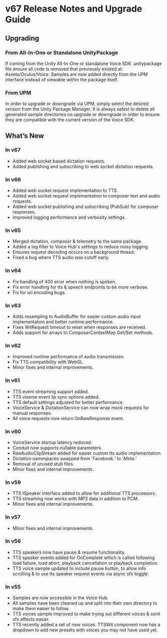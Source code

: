 # v67 Release Notes and Upgrade Guide



## Upgrading

### From All-In-One or Standalone UnityPackage
If coming from the Unity All-In-One or standalone Voice SDK .unitypackage file ensure all code is removed that previously existed at: Assets/Oculus/Voice.  Samples are now added directly from the UPM interface instead of viewable within the package itself.

### From UPM
In order to upgrade or downgrade via UPM, simply select the desired version from the Unity Package Manager.  It is always safest to delete all generated sample directories on upgrade or downgrade in order to ensure they are compatible with the current version of the Voice SDK.



## What’s New
### In v67
* Added web socket based dictation requests.
* Added publishing and subscribing to web socket dictation requests.

### In v66
* Added web socket request implementation to TTS.
* Added web socket request implementation to composer text and audio requests.
* Added web socket publishing and subscribing (PubSub) for composer responses.
* Improved logging performance and verbosity settings.

### In v65
* Merged dictation, composer & telemetry to the same package.
* Added a log filter to Voice Hub's settings to reduce noisy logging.
* Ensures request decoding occurs on a background thread.
* Fixed a bug where TTS audio was cutoff early.

### In v64
* Fix handling of 400 error when nothing is spoken.
* Fix error handling for tts & speech endpoints to be more verbose.
* Fix for url encoding bugs.

### In v63
* Adds resampling to AudioBuffer for easier custom audio input implementation and better runtime performance.
* Fixes WitRequest timeout to reset when responses are received.
* Adds support for arrays to ComposerContextMap Get/Set methods.

### In v62
* Improved runtime performance of audio transmission.
* Fix TTS compatibility with WebGL.
* Minor fixes and internal improvements.

### In v61
* TTS event streaming support added.
* TTS viseme event lip sync options added.
* TTS default settings adjusted for better performance.
* VoiceService & DictationService can now wrap mock requests for manual responses.
* All voice requests now return OnRawResponse event.

### In v60
* VoiceService startup latency reduced.
* Conduit now supports nullable parameters.
* RawAudioClipStream added for easier custom tts audio implementation.
* Dictation namespaces swapped from 'Facebook.*' to 'Meta.*'
* Removal of unused stub files.
* Minor fixes and internal improvements.

### In v59
* TTS ISpeaker interface added to allow for additional TTS processors.
* TTS streaming now works with MP3 data in addition to PCM.
* Minor fixes and internal improvements.

### In v57
* Minor fixes and internal improvements.

### In v56
* TTS speakers now have pause & resume functionality.
* TTS speaker events added for OnComplete which is called following load failure, load abort, playback cancellation or playback completion.
* TTS voice sample updated to include pause button, to allow info scrolling & to use tts speaker request events via async sfx toggle.

### In v55
* Samples are now accessible in the Voice Hub.
* All samples have been cleaned up and split into their own directory to make them easier to follow.
* TTS voices sample improved to make trying out different voices & ssml sfx effects easier.
* TTS recently added a set of new voices. TTSWit component now has a dropdown to add new presets with voices you may not have used yet.
